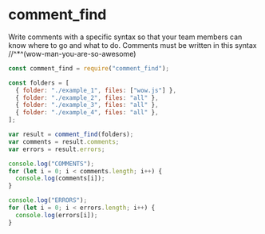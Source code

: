 # comment_find

Write comments with a specific syntax so that your team members can know where to go and what to do. Comments must be written in this syntax //^\*^(wow-man-you-are-so-awesome)

```js
const comment_find = require("comment_find");

const folders = [
  { folder: "./example_1", files: ["wow.js"] },
  { folder: "./example_2", files: "all" },
  { folder: "./example_3", files: "all" },
  { folder: "./example_4", files: "all" },
];

var result = comment_find(folders);
var comments = result.comments;
var errors = result.errors;

console.log("COMMENTS");
for (let i = 0; i < comments.length; i++) {
  console.log(comments[i]);
}

console.log("ERRORS");
for (let i = 0; i < errors.length; i++) {
  console.log(errors[i]);
}
```

